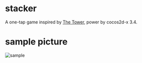 # stacker
A one-tap game inspired by [The Tower](https://play.google.com/store/apps/details?id=com.ketchapp.tower), power by cocos2d-x 3.4.

# sample picture
![sample](https://raw.githubusercontent.com/zii/stacker/master/ui/sample/sample1.jpg)